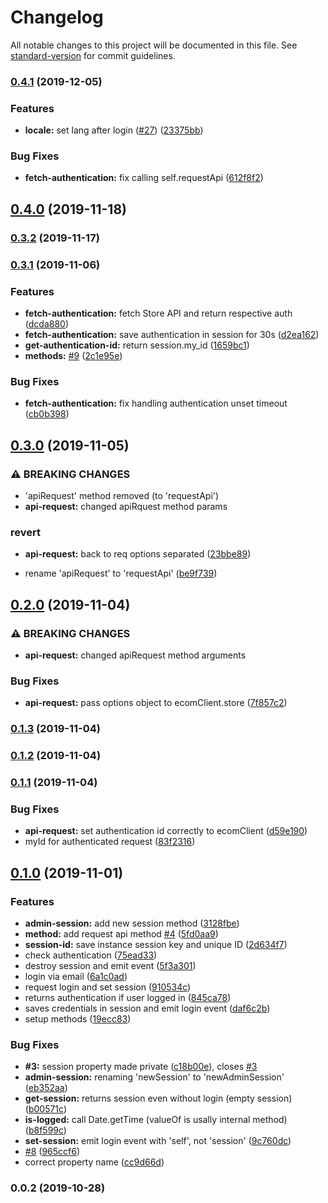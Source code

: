 # Changelog

All notable changes to this project will be documented in this file. See [standard-version](https://github.com/conventional-changelog/standard-version) for commit guidelines.

### [0.4.1](https://github.com/ecomclub/ecomplus-auth/compare/v0.4.0...v0.4.1) (2019-12-05)


### Features

* **locale:** set lang after login ([#27](https://github.com/ecomclub/ecomplus-auth/issues/27)) ([23375bb](https://github.com/ecomclub/ecomplus-auth/commit/23375bb5702ce8de2c09d3b9da10907662db8cf9))


### Bug Fixes

* **fetch-authentication:** fix calling self.requestApi ([612f8f2](https://github.com/ecomclub/ecomplus-auth/commit/612f8f2413976c4545972bf8ecf15b2f26d4ebc4))

## [0.4.0](https://github.com/ecomclub/ecomplus-auth/compare/v0.3.2...v0.4.0) (2019-11-18)

### [0.3.2](https://github.com/ecomclub/ecomplus-auth/compare/v0.3.1...v0.3.2) (2019-11-17)

### [0.3.1](https://github.com/ecomclub/ecomplus-auth/compare/v0.3.0...v0.3.1) (2019-11-06)


### Features

* **fetch-authentication:** fetch Store API and return respective auth ([dcda880](https://github.com/ecomclub/ecomplus-auth/commit/dcda880b3506c941e584542d517b35370da3341a))
* **fetch-authentication:** save authentication in session for 30s ([d2ea162](https://github.com/ecomclub/ecomplus-auth/commit/d2ea1629aea519c0f6f0b576a1e93a263e07d221))
* **get-authentication-id:** return session.my_id ([1659bc1](https://github.com/ecomclub/ecomplus-auth/commit/1659bc13e8c31254af2fe9b11aa2ffea24127289))
* **methods:** [#9](https://github.com/ecomclub/ecomplus-auth/issues/9) ([2c1e95e](https://github.com/ecomclub/ecomplus-auth/commit/2c1e95e5acfe6e33012fdfabbce08431a4bd5c63))


### Bug Fixes

* **fetch-authentication:** fix handling authentication unset timeout ([cb0b398](https://github.com/ecomclub/ecomplus-auth/commit/cb0b398a9c3a49c04f8e97b0efa507d0af50ca93))

## [0.3.0](https://github.com/ecomclub/ecomplus-auth/compare/v0.2.0...v0.3.0) (2019-11-05)


### ⚠ BREAKING CHANGES

* 'apiRequest' method removed (to 'requestApi')
* **api-request:** changed apiRquest method params

### revert

* **api-request:** back to req options separated ([23bbe89](https://github.com/ecomclub/ecomplus-auth/commit/23bbe8944e05a9eaea8dfb4bb5aa70087fcf6723))


* rename 'apiRequest' to 'requestApi' ([be9f739](https://github.com/ecomclub/ecomplus-auth/commit/be9f7393037f100b101c38f7108a08bfeef62eea))

## [0.2.0](https://github.com/ecomclub/ecomplus-auth/compare/v0.1.3...v0.2.0) (2019-11-04)


### ⚠ BREAKING CHANGES

* **api-request:** changed apiRequest method arguments

### Bug Fixes

* **api-request:** pass options object to ecomClient.store ([7f857c2](https://github.com/ecomclub/ecomplus-auth/commit/7f857c2b5afd3fa8f5d88e6ff3ea1cb7389faea7))

### [0.1.3](https://github.com/ecomclub/ecomplus-auth/compare/v0.1.2...v0.1.3) (2019-11-04)

### [0.1.2](https://github.com/ecomclub/ecomplus-auth/compare/v0.1.1...v0.1.2) (2019-11-04)

### [0.1.1](https://github.com/ecomclub/ecomplus-auth/compare/v0.1.0...v0.1.1) (2019-11-04)


### Bug Fixes

* **api-request:** set authentication id correctly to ecomClient ([d59e190](https://github.com/ecomclub/ecomplus-auth/commit/d59e1903a2315cfe9fdb9ab03c90d9c1f51b32c5))
* myId for authenticated request ([83f2316](https://github.com/ecomclub/ecomplus-auth/commit/83f231637691203d9867530f3d2118c560d6ea15))

## [0.1.0](https://github.com/ecomclub/ecomplus-auth/compare/v0.0.2...v0.1.0) (2019-11-01)


### Features

* **admin-session:** add new session method ([3128fbe](https://github.com/ecomclub/ecomplus-auth/commit/3128fbee5d5b7580a9b0efbbf3a81597d8702758))
* **method:** add request api method [#4](https://github.com/ecomclub/ecomplus-auth/issues/4) ([5fd0aa9](https://github.com/ecomclub/ecomplus-auth/commit/5fd0aa9cfd9fc79e1121dad1ca199b737e4a0e18))
* **session-id:** save instance session key and unique ID ([2d634f7](https://github.com/ecomclub/ecomplus-auth/commit/2d634f70b0e92e021278ff7a00a9451806500577))
* check authentication ([75ead33](https://github.com/ecomclub/ecomplus-auth/commit/75ead33525fe2117fed98fbdfcb75e7a8f3873ca))
* destroy session and emit event ([5f3a301](https://github.com/ecomclub/ecomplus-auth/commit/5f3a301c1491b8f321c5d12e9f86f2dfa014cab4))
* login via email ([6a1c0ad](https://github.com/ecomclub/ecomplus-auth/commit/6a1c0ad6f497332b2f4bca776700b10735112595))
* request login and set session ([910534c](https://github.com/ecomclub/ecomplus-auth/commit/910534ca591e8ab925b7eda17f5933b3a1d6677f))
* returns authentication if user logged in ([845ca78](https://github.com/ecomclub/ecomplus-auth/commit/845ca7890d6b3cede1d70ce90117567e24e9f119))
* saves credentials in session and emit login event ([daf6c2b](https://github.com/ecomclub/ecomplus-auth/commit/daf6c2bbcd1793e69c37f73eefea237d161b41e1))
* setup methods ([19ecc83](https://github.com/ecomclub/ecomplus-auth/commit/19ecc836c2cb5a8ce90c294c1e1468a045762125))


### Bug Fixes

* **#3:** session property made private ([c18b00e](https://github.com/ecomclub/ecomplus-auth/commit/c18b00e3e98215a27953af1b150b2501f4fa1d91)), closes [#3](https://github.com/ecomclub/ecomplus-auth/issues/3)
* **admin-session:** renaming 'newSession' to 'newAdminSession' ([eb352aa](https://github.com/ecomclub/ecomplus-auth/commit/eb352aaecc1bfc7c2f0b1b640a86e58326e8219f))
* **get-session:** returns session even without login (empty session) ([b00571c](https://github.com/ecomclub/ecomplus-auth/commit/b00571ceb6ff007289d47e1d672402e67b93ca72))
* **is-logged:** call Date.getTime (valueOf is usally internal method) ([b8f599c](https://github.com/ecomclub/ecomplus-auth/commit/b8f599c5405b83016d53854b6de4d311bd96179f))
* **set-session:** emit login event with 'self', not 'session' ([9c760dc](https://github.com/ecomclub/ecomplus-auth/commit/9c760dcd9148985421e735b0a9c5893b131f3469))
* [#8](https://github.com/ecomclub/ecomplus-auth/issues/8) ([965ccf6](https://github.com/ecomclub/ecomplus-auth/commit/965ccf6dcd046d5886df8a73262881d47c39e705))
* correct property name ([cc9d66d](https://github.com/ecomclub/ecomplus-auth/commit/cc9d66d338c1a87bad5527d8d249390ae83e7555))

### 0.0.2 (2019-10-28)
